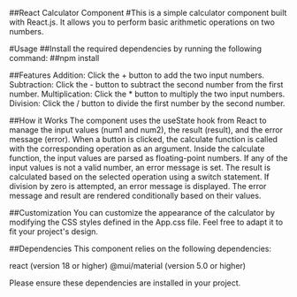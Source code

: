 ##React Calculator Component
#This is a simple calculator component built with React.js. It allows you to perform basic arithmetic operations on two numbers.

#Usage
##Install the required dependencies by running the following command:
##npm install

##Features
Addition: Click the + button to add the two input numbers.
Subtraction: Click the - button to subtract the second number from the first number.
Multiplication: Click the * button to multiply the two input numbers.
Division: Click the / button to divide the first number by the second number.

##How it Works
The component uses the useState hook from React to manage the input values (num1 and num2), the result (result), and the error message (error).
When a button is clicked, the calculate function is called with the corresponding operation as an argument.
Inside the calculate function, the input values are parsed as floating-point numbers. If any of the input values is not a valid number, an error message is set.
The result is calculated based on the selected operation using a switch statement. If division by zero is attempted, an error message is displayed.
The error message and result are rendered conditionally based on their values.

##Customization
You can customize the appearance of the calculator by modifying the CSS styles defined in the App.css file. Feel free to adapt it to fit your project's design.

##Dependencies
This component relies on the following dependencies:

react (version 18 or higher)
@mui/material (version 5.0 or higher)

Please ensure these dependencies are installed in your project.
